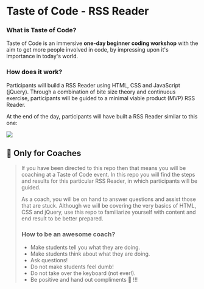 # Taste of Code - RSS Reader

### What is Taste of Code?

Taste of Code is an immersive **one-day beginner coding workshop** with the aim to get more people involved in code, by impressing upon it's importance in today's world.

### How does it work?

Participants will build a RSS Reader using HTML, CSS and JavaScript (jQuery). Through a combination of bite size theory and continuous exercise, participants will be guided to a minimal viable product (MVP) RSS Reader.

At the end of the day, participants will have built a RSS Reader similar to this one:

[![](http://cd.sseu.re/20170208-6yzgz.png)](http://cd.sseu.re/20170208-6yzgz.png)

## 🎩 Only for Coaches

> If you have been directed to this repo then that means you will be coaching at a Taste of Code event. In this repo you will find the steps and results for this particular RSS Reader, in which participants will be guided.
>
> As a coach, you will be on hand to answer questions and assist those that are stuck. Although we will be covering the very basics of HTML, CSS and jQuery, use this repo to familiarize yourself with content and end result to be better prepared.
>
> ### How to be an awesome coach?
>
> + Make students tell you what they are doing.
> + Make students think about what they are doing.
> + Ask questions!
> + Do not make students feel dumb!
> + Do not take over the keyboard (not ever!).
> + Be positive and hand out compliments 💚 !!!
